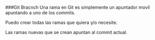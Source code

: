 ###Git Bracnch
Una rama en Git es simplemente un apuntador movil apuntando a uno de los commits.

Puedo crear todas las ramas que quiera y/o necesite.

Las ramas nuevas que se crean apuntan al commit actual.
